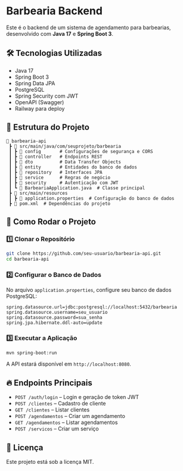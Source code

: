 # Barbearia Backend

Este é o backend de um sistema de agendamento para barbearias, desenvolvido com **Java 17** e **Spring Boot 3**.

## 🛠 Tecnologias Utilizadas
- Java 17
- Spring Boot 3
- Spring Data JPA
- PostgreSQL
- Spring Security com JWT
- OpenAPI (Swagger)
- Railway para deploy

## 📂 Estrutura do Projeto

```
📂 barbearia-api
 ┣ 📂 src/main/java/com/seuprojeto/barbearia
 ┃ ┣ 📂 config       # Configurações de segurança e CORS
 ┃ ┣ 📂 controller   # Endpoints REST
 ┃ ┣ 📂 dto          # Data Transfer Objects
 ┃ ┣ 📂 entity       # Entidades do banco de dados
 ┃ ┣ 📂 repository   # Interfaces JPA
 ┃ ┣ 📂 service      # Regras de negócio
 ┃ ┣ 📂 security     # Autenticação com JWT
 ┃ ┗ 📜 BarbeariaApplication.java  # Classe principal
 ┣ 📂 src/main/resources
 ┃ ┣ 📜 application.properties  # Configuração do banco de dados
 ┣ 📜 pom.xml  # Dependências do projeto
```

## 🚀 Como Rodar o Projeto

### 1️⃣ Clonar o Repositório
```bash
git clone https://github.com/seu-usuario/barbearia-api.git
cd barbearia-api
```

### 2️⃣ Configurar o Banco de Dados
No arquivo `application.properties`, configure seu banco de dados PostgreSQL:
```properties
spring.datasource.url=jdbc:postgresql://localhost:5432/barbearia
spring.datasource.username=seu_usuario
spring.datasource.password=sua_senha
spring.jpa.hibernate.ddl-auto=update
```

### 3️⃣ Executar a Aplicação
```bash
mvn spring-boot:run
```
A API estará disponível em `http://localhost:8080`.

## 🔥 Endpoints Principais
- `POST /auth/login` – Login e geração de token JWT
- `POST /clientes` – Cadastro de cliente
- `GET /clientes` – Listar clientes
- `POST /agendamentos` – Criar um agendamento
- `GET /agendamentos` – Listar agendamentos
- `POST /servicos` – Criar um serviço

## 📝 Licença
Este projeto está sob a licença MIT.
